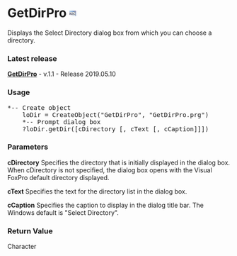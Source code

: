 # GetDirPro ![](images/prg.gif)
Displays the Select Directory dialog box from which you can choose a directory.

### Latest release

**[GetDirPro](https://github.com/Irwin1985/GetDirPro)** - v.1.1 - Release 2019.05.10

### Usage
<pre>*-- Create object
    loDir = CreateObject("GetDirPro", "GetDirPro.prg")
    *-- Prompt dialog box
    ?loDir.getDir([cDirectory [, cText [, cCaption]]])
</pre>

### Parameters 

**cDirectory**
Specifies the directory that is initially displayed in the dialog box. When cDirectory is not specified, the dialog box opens with the Visual FoxPro default directory displayed.

**cText**
Specifies the text for the directory list in the dialog box.

**cCaption**
Specifies the caption to display in the dialog title bar. The Windows default is "Select Directory".

### Return Value
Character
